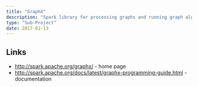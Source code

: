 ```yaml
---
title: "GraphX"
description: "Spark library for processing graphs and running graph algorithms, based on graph model that supports directional edges with properties on both vertices and edges.  Graphs are constructed from a pair of collections representing the edges and vertex, either directly from data on disk using builders, or prepared using other Spark functionality, with the ability to also view the graph as a set of triples.  Supports a range of graph operations, as well as an optimised variant of the Pregel API, and a set of out of the box algorithms (including PageRank, connected components and triangle count).  First introduced in Spark 0.9, with a production release as part of Spark 1.2, however has seen almost no new functionality since then."
type: "Sub-Project"
date: 2017-01-13
---
```

## Links

* <http://spark.apache.org/graphx/> - home page
* <http://spark.apache.org/docs/latest/graphx-programming-guide.html> - documentation